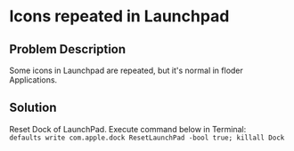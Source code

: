# Icons repeated in Launchpad 

## Problem Description
Some icons in Launchpad are repeated, but it's normal in floder Applications.

## Solution
Reset Dock of LaunchPad. Execute command below in Terminal:  
`defaults write com.apple.dock ResetLaunchPad -bool true; killall Dock`